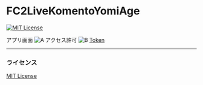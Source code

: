 # FC2LiveKomentoYomiAge
[![MIT License](http://img.shields.io/badge/license-MIT-blue.svg?style=flat)](LICENSE) 

アプリ画面
![A](https://github.com/rizal4121/FC2YomiAgeKotlin/assets/50769766/865be50f-e416-4d8f-bd25-84dfb44e2bbc)
アクセス許可
![B](https://github.com/rizal4121/FC2YomiAgeKotlin/assets/50769766/9e43a0f0-0075-4c2f-84b5-a8e86275a529)
[Token](https://live.fc2.com/profile_edit/)

---
### ライセンス
[MIT License](LICENSE)
